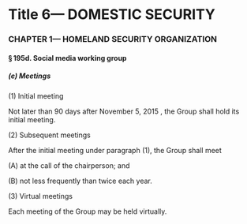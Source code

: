
# Title 6— DOMESTIC SECURITY
### CHAPTER 1— HOMELAND SECURITY ORGANIZATION
#### § 195d. Social media working group
##### (e) Meetings

(1) Initial meeting

Not later than 90 days after November 5, 2015 , the Group shall hold its initial meeting.

(2) Subsequent meetings

After the initial meeting under paragraph (1), the Group shall meet

(A) at the call of the chairperson; and

(B) not less frequently than twice each year.

(3) Virtual meetings

Each meeting of the Group may be held virtually.

